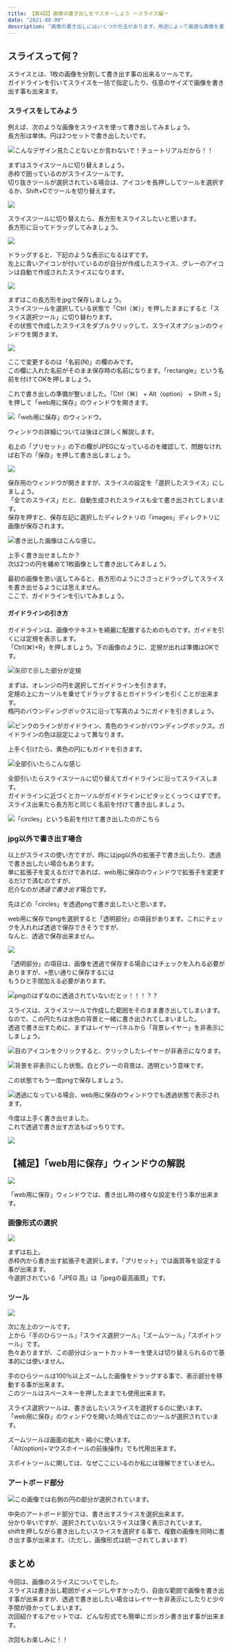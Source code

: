 ```yaml
---
title: 【第4回】画像の書き出しをマスターしよう ～スライス編～
date: "2021-08-09"
description: "画像の書き出しにはいくつか方法があります。用途によって最適な画像を書き出せるようになろう！"
---
```


## スライスって何？
スライスとは、1枚の画像を分割して書き出す事の出来るツールです。<br>
ガイドラインを引いてスライスを一括で指定したり、任意のサイズで画像を書き出す事も出来ます。

### スライスをしてみよう

例えば、次のような画像をスライスを使って書き出してみましょう。<br>
長方形は単体。円は2つセットで書き出したいです。

![こんなデザイン見たことないとか言わないで！チュートリアルだから！！](./img/img-01.jpg)

まずはスライスツールに切り替えましょう。<br>
赤枠で囲っているのがスライスツールです。<br>
切り抜きツールが選択されている場合は、アイコンを長押ししてツールを選択するか、Shift+Cでツールを切り替えます。


![](./img/img-02.jpg)

スライスツールに切り替えたら、長方形をスライスしたいと思います。<br>
長方形に沿ってドラッグしてみましょう。

![](./img/img-03.gif)

ドラッグすると、下記のような表示になるはずです。<br>
左上に青いアイコンが付いているのが自分が作成したスライス、グレーのアイコンは自動で作成されたスライスになります。

![](./img/img-04.jpg)

まずはこの長方形をjpgで保存しましょう。<br>
スライスツールを選択している状態で「Ctrl（⌘）」を押したままにすると「スライス選択ツール」に切り替わります。<br>
その状態で作成したスライスをダブルクリックして、スライスオプションのウィンドウを開きます。

![](./img/img-05.jpg)

ここで変更するのは「名前(N)」の欄のみです。<br>
この欄に入れた名前がそのまま保存時の名前になります。「rectangle」という名前を付けてOKを押しましょう。

これで書き出しの準備が整いました。「Ctrl（⌘） + Alt（option） + Shift + S」を押して「web用に保存」のウィンドウを開きます。

![「web用に保存」のウィンドウ。](./img/img-06.jpg)

ウィンドウの詳細については後ほど詳しく解説します。

右上の「プリセット」の下の欄がJPEGになっているのを確認して、問題なければ右下の「保存」を押して書き出しましょう。

![](./img/img-10.jpg)

保存用のウィンドウが開きますが、スライスの設定を「選択したスライス」にしましょう。<br>
「全てのスライス」だと、自動生成されたスライスも全て書き出されてしまいます。<br>
保存を押すと、保存左記に選択したディレクトリの「images」ディレクトリに画像が保存されます。

![書き出した画像はこんな感じ。](./img/rectangle.jpg)

上手く書き出せましたか？<br>次は2つの円を纏めて1枚画像として書き出してみましょう。

最初の画像を思い返してみると、長方形のようにささっとドラッグしてスライスを書き出せるようには思えません。<br>
ここで、ガイドラインを引いてみましょう。

#### ガイドラインの引き方

ガイドラインは、画像やテキストを綺麗に配置するためのものです。ガイドを引くには定規を表示します。<br>
「Ctrl(⌘)+R」を押しましょう。下の画像のように、定規が出れば準備はOKです。

![矢印で示した部分が定規](./img/img-11.jpg)

まずは、オレンジの円を選択してガイドラインを引きます。<br>
定規の上にカーソルを乗せてドラッグするとガイドラインを引くことが出来ます。<br>
楕円のバウンディングボックスに沿って写真のようにガイドを引きましょう。

![ピンクのラインがガイドライン、青色のラインがバウンディングボックス。ガイドラインの色は設定によって異なります。](./img/img-12.jpg)

上手く引けたら、黄色の円にもガイドを引きます。

![全部引いたらこんな感じ](./img/img-13.jpg)

全部引いたらスライスツールに切り替えてガイドラインに沿ってスライスします。<br>
ガイドラインに近づくとカーソルがガイドラインにピタッとくっつくはずです。<br>
スライス出来たら長方形と同じく名前を付けて書き出しましょう。

![「circles」という名前を付けて書き出したのがこちら](./img/circles.jpg)

### jpg以外で書き出す場合
以上がスライスの使い方ですが、時にはjpg以外の拡張子で書き出したり、透過で書き出したい場合もあります。<br>
単に拡張子を変えるだけであれば、web用に保存のウィンドウで拡張子を変更するだけで済むのですが、<br>厄介なのが*透過で書き出す*場合です。

先ほどの「circles」を透過pngで書き出したいと思います。

web用に保存でpngを選択すると「透明部分」の項目があります。これにチェックを入れれば透過で保存できそうですが、<br>
なんと、透過で保存出来ません。

![](./img/img-14.jpg)

「透明部分」の項目は、画像を透過で保存する場合にはチェックを入れる必要がありますが、>思い通りに保存するには<br>もうひと手間加える必要があります。

![pngのはずなのに透過されていないだとッ！！！？？](./img/circles.png)

スライスは、スライスツールで作成した範囲をそのまま書き出してしまいます。なので、この円たちは水色の背景と一緒に書き出されてしまいました。<br>
透過で書き出すために、まずはレイヤーパネルから「背景レイヤー」を非表示にしましょう。

![目のアイコンをクリックすると、クリックしたレイヤーが非表示になります。](./img/img-15.jpg)

![背景を非表示にした状態。白とグレーの背景は、透明という意味です。](./img/img-16.jpg)

この状態でもう一度pngで保存しましょう。

![透過になっている場合、web用に保存のウィンドウでも透過状態で表示されます。](./img/img-17.jpg)

今度は上手く書き出せました。<br>
これで透過で書き出す方法もばっちりです。

![](./img/circles-02.png)

## 【補足】「web用に保存」ウィンドウの解説

![](./img/img-06.jpg)

「web用に保存」ウィンドウでは、書き出し時の様々な設定を行う事が出来ます。

### 画像形式の選択

![](./img/img-07.jpg)

まずは右上。<br>
赤枠内から書き出す拡張子を選択します。「プリセット」では画質等を設定する事が出来ます。<br>
今選択されている「JPEG 高」は「jpegの最高画質」です。

### ツール

![](./img/img-08.jpg)

次に左上のツールです。<br>
上から「手のひらツール」「スライス選択ツール」「ズームツール」「スポイトツール」です。<br>
色々ありますが、この部分はショートカットキーを使えば切り替えられるので基本的には使いません。

手のひらツールは100％以上ズームした画像をドラッグする事で、表示部分を移動する事が出来ます。<br>
このツールはスペースキーを押したままでも使用出来ます。

スライス選択ツールは、書き出したいスライスを選択するのに使います。<br>
「web用に保存」のウィンドウを開いた時点ではこのツールが選択されています。

ズームツールは画面の拡大・縮小に使います。<br>
「Alt(option)+マウスホイールの前後操作」でも代用出来ます。

スポイトツールに関しては、なぜここにいるのか私には理解できていません。

### アートボード部分

![この画像では右側の円の部分が選択されています。](./img/img-18.jpg)

中央のアートボード部分では、書き出すスライスを選択出来ます。<br>
分かり辛いですが、選択されていないスライスは薄く表示されています。<br>
shiftを押しながら書き出したいスライスを選択する事で、複数の画像を同時に書き出す事が出来ます。（ただし、画像形式は統一されてしまいます）

## まとめ
今回は、画像のスライスについてでした。<br>
スライスは書き出し範囲がイメージしやすかったり、自由な範囲で画像を書き出す事が出来ますが、透過で書き出したい場合はレイヤーを非表示にしたりと少々手間が掛かってしまいます。<br>
次回紹介するアセットでは、どんな形式でも簡単にガシガシ書き出す事が出来ます。<br>

次回もお楽しみに！！
